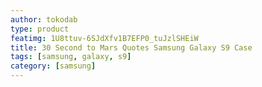 ```yaml
---
author: tokodab
type: product
featimg: 1U8ttuv-6SJdXfv1B7EFP0_tuJzlSHEiW
title: 30 Second to Mars Quotes Samsung Galaxy S9 Case
tags: [samsung, galaxy, s9]
category: [samsung]
---
```

